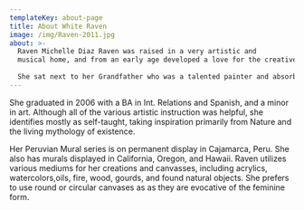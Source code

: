 ```yaml
---
templateKey: about-page
title: About White Raven
image: /img/Raven-2011.jpg
about: >-
  Raven Michelle Diaz Raven was raised in a very artistic and
  musical home, and from an early age developed a love for the creative process.
  
  She sat next to her Grandfather who was a talented painter and absorbed much of his artistic process. During her adolescence she took several art classes and begin to self-teach many skills.
---
```


She graduated in 2006 with a BA in Int. Relations and Spanish, and a minor in art.  Although all of the various artistic instruction was helpful, she identifies mostly as self-taught, taking inspiration primarily from Nature and the living mythology of existence.

Her Peruvian Mural series is on permanent display in Cajamarca, Peru. She also has murals displayed in California, Oregon, and Hawaii.  Raven utilizes various mediums for her creations and canvasses, including acrylics, watercolors,oils, fire, wood, gourds, and found natural objects.  She prefers to use round or circular canvases as as they are evocative of the feminine form.